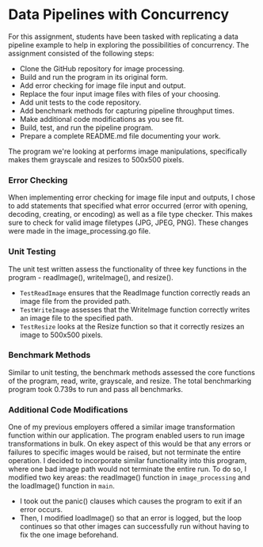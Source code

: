 # Data Pipelines with Concurrency
For this assignment, students have been tasked with replicating a data pipeline example to help in exploring the possibilities of concurrency. The assignment consisted of the following steps:
- Clone the GitHub repository for image processing. 
- Build and run the program in its original form.
- Add error checking for image file input and output.
- Replace the four input image files with files of your choosing.
- Add unit tests to the code repository.
- Add benchmark methods for capturing pipeline throughput times.
- Make additional code modifications as you see fit.
- Build, test, and run the pipeline program.
- Prepare a complete README.md file documenting your work.

The program we're looking at performs image manipulations, specifically makes them grayscale and resizes to 500x500 pixels.
### Error Checking
When implementing error checking for image file input and outputs, I chose to add statements that specified what error occurred (error with opening, decoding, creating, or encoding) as well as a file type checker. This makes sure to check for valid image filetypes (JPG, JPEG, PNG). These changes were made in the image_processing.go file.
### Unit Testing
The unit test written assess the functionality of three key functions in the program - readImage(), writeImage(), and resize(). 
- `TestReadImage` ensures that the ReadImage function correctly reads an image file from the provided path.
- `TestWriteImage` assesses that the WriteImage function correctly writes an image file to the specified path.
- `TestResize` looks at the Resize function so that it correctly resizes an image to 500x500 pixels.
### Benchmark Methods
Similar to unit testing, the benchmark methods assessed the core functions of the program, read, write, grayscale, and resize. The total benchmarking program took 0.739s to run and pass all benchmarks.
### Additional Code Modifications
One of my previous employers offered a similar image transformation function within our application. The program enabled users to run image transformations in bulk. On ekey aspect of this would be that any errors or failures to specific images would be raised, but not terminate the entire operation. I decided to incorporate similar functionality into this program, where one bad image path would not terminate the entire run. To do so, I modified two key areas: the readImage() function in `image_processing` and the loadImage() function in `main`.
- I took out the panic() clauses which causes the program to exit if an error occurs.
- Then, I modified loadImage() so that an error is logged, but the loop continues so that other images can successfully run without having to fix the one image beforehand.
